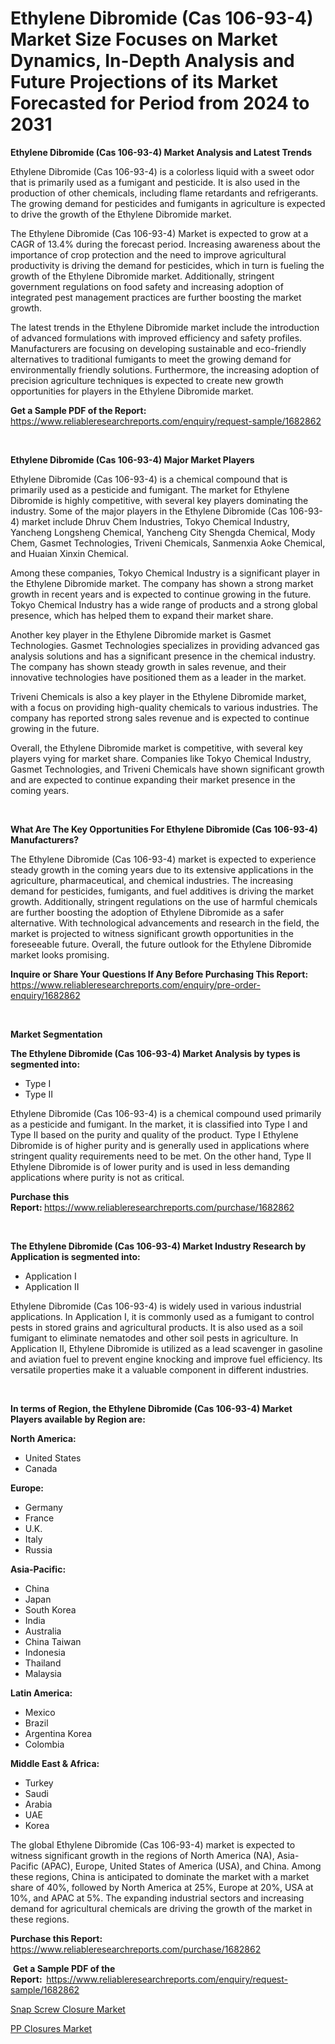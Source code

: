 <p><h1>Ethylene Dibromide (Cas 106-93-4) Market Size Focuses on Market Dynamics, In-Depth Analysis and Future Projections of its Market Forecasted for Period from 2024 to 2031</h1></p><p><strong>Ethylene Dibromide (Cas 106-93-4) Market Analysis and Latest Trends</strong></p>
<p><p>Ethylene Dibromide (Cas 106-93-4) is a colorless liquid with a sweet odor that is primarily used as a fumigant and pesticide. It is also used in the production of other chemicals, including flame retardants and refrigerants. The growing demand for pesticides and fumigants in agriculture is expected to drive the growth of the Ethylene Dibromide market.</p><p>The Ethylene Dibromide (Cas 106-93-4) Market is expected to grow at a CAGR of 13.4% during the forecast period. Increasing awareness about the importance of crop protection and the need to improve agricultural productivity is driving the demand for pesticides, which in turn is fueling the growth of the Ethylene Dibromide market. Additionally, stringent government regulations on food safety and increasing adoption of integrated pest management practices are further boosting the market growth.</p><p>The latest trends in the Ethylene Dibromide market include the introduction of advanced formulations with improved efficiency and safety profiles. Manufacturers are focusing on developing sustainable and eco-friendly alternatives to traditional fumigants to meet the growing demand for environmentally friendly solutions. Furthermore, the increasing adoption of precision agriculture techniques is expected to create new growth opportunities for players in the Ethylene Dibromide market.</p></p>
<p><strong>Get a Sample PDF of the Report:&nbsp;</strong> <a href="https://www.reliableresearchreports.com/enquiry/request-sample/1682862">https://www.reliableresearchreports.com/enquiry/request-sample/1682862</a></p>
<p>&nbsp;</p>
<p><strong>Ethylene Dibromide (Cas 106-93-4) Major Market Players</strong></p>
<p><p>Ethylene Dibromide (Cas 106-93-4) is a chemical compound that is primarily used as a pesticide and fumigant. The market for Ethylene Dibromide is highly competitive, with several key players dominating the industry. Some of the major players in the Ethylene Dibromide (Cas 106-93-4) market include Dhruv Chem Industries, Tokyo Chemical Industry, Yancheng Longsheng Chemical, Yancheng City Shengda Chemical, Mody Chem, Gasmet Technologies, Triveni Chemicals, Sanmenxia Aoke Chemical, and Huaian Xinxin Chemical.</p><p>Among these companies, Tokyo Chemical Industry is a significant player in the Ethylene Dibromide market. The company has shown a strong market growth in recent years and is expected to continue growing in the future. Tokyo Chemical Industry has a wide range of products and a strong global presence, which has helped them to expand their market share.</p><p>Another key player in the Ethylene Dibromide market is Gasmet Technologies. Gasmet Technologies specializes in providing advanced gas analysis solutions and has a significant presence in the chemical industry. The company has shown steady growth in sales revenue, and their innovative technologies have positioned them as a leader in the market.</p><p>Triveni Chemicals is also a key player in the Ethylene Dibromide market, with a focus on providing high-quality chemicals to various industries. The company has reported strong sales revenue and is expected to continue growing in the future.</p><p>Overall, the Ethylene Dibromide market is competitive, with several key players vying for market share. Companies like Tokyo Chemical Industry, Gasmet Technologies, and Triveni Chemicals have shown significant growth and are expected to continue expanding their market presence in the coming years.</p></p>
<p>&nbsp;</p>
<p><strong>What Are The Key Opportunities For Ethylene Dibromide (Cas 106-93-4) Manufacturers?</strong></p>
<p><p>The Ethylene Dibromide (Cas 106-93-4) market is expected to experience steady growth in the coming years due to its extensive applications in the agriculture, pharmaceutical, and chemical industries. The increasing demand for pesticides, fumigants, and fuel additives is driving the market growth. Additionally, stringent regulations on the use of harmful chemicals are further boosting the adoption of Ethylene Dibromide as a safer alternative. With technological advancements and research in the field, the market is projected to witness significant growth opportunities in the foreseeable future. Overall, the future outlook for the Ethylene Dibromide market looks promising.</p></p>
<p><strong>Inquire or Share Your Questions If Any Before Purchasing This Report:</strong> <a href="https://www.reliableresearchreports.com/enquiry/pre-order-enquiry/1682862">https://www.reliableresearchreports.com/enquiry/pre-order-enquiry/1682862</a></p>
<p>&nbsp;</p>
<p><strong>Market Segmentation</strong></p>
<p><strong>The Ethylene Dibromide (Cas 106-93-4) Market Analysis by types is segmented into:</strong></p>
<p><ul><li>Type I</li><li>Type II</li></ul></p>
<p><p>Ethylene Dibromide (Cas 106-93-4) is a chemical compound used primarily as a pesticide and fumigant. In the market, it is classified into Type I and Type II based on the purity and quality of the product. Type I Ethylene Dibromide is of higher purity and is generally used in applications where stringent quality requirements need to be met. On the other hand, Type II Ethylene Dibromide is of lower purity and is used in less demanding applications where purity is not as critical.</p></p>
<p><strong>Purchase this Report:&nbsp;</strong><a href="https://www.reliableresearchreports.com/purchase/1682862">https://www.reliableresearchreports.com/purchase/1682862</a></p>
<p>&nbsp;</p>
<p><strong>The Ethylene Dibromide (Cas 106-93-4) Market Industry Research by Application is segmented into:</strong></p>
<p><ul><li>Application I</li><li>Application II</li></ul></p>
<p><p>Ethylene Dibromide (Cas 106-93-4) is widely used in various industrial applications. In Application I, it is commonly used as a fumigant to control pests in stored grains and agricultural products. It is also used as a soil fumigant to eliminate nematodes and other soil pests in agriculture. In Application II, Ethylene Dibromide is utilized as a lead scavenger in gasoline and aviation fuel to prevent engine knocking and improve fuel efficiency. Its versatile properties make it a valuable component in different industries.</p></p>
<p>&nbsp;</p>
<p><strong>In terms of Region, the Ethylene Dibromide (Cas 106-93-4) Market Players available by Region are:</strong></p>
<p>
    <p> <strong> North America: </strong>
        <ul>
            <li>United States</li>
            <li>Canada</li>
        </ul>
        </p> 
    <p> <strong> Europe: </strong>
        <ul>
            <li>Germany</li>
            <li>France</li>
            <li>U.K.</li>
            <li>Italy</li>
            <li>Russia</li>
        </ul>
        </p> 
    <p> <strong> Asia-Pacific: </strong>
        <ul>
            <li>China</li>
            <li>Japan</li>
            <li>South Korea</li>
            <li>India</li>
            <li>Australia</li>
            <li>China Taiwan</li>
            <li>Indonesia</li>
            <li>Thailand</li>
            <li>Malaysia</li>
        </ul>
        </p> 
    <p> <strong> Latin America: </strong>
        <ul>
            <li>Mexico</li>
            <li>Brazil</li>
            <li>Argentina Korea</li>
            <li>Colombia</li>
        </ul>
        </p> 
    <p> <strong> Middle East & Africa: </strong>
        <ul>
            <li>Turkey</li>
            <li>Saudi</li>
            <li>Arabia</li>
            <li>UAE</li>
            <li>Korea</li>
        </ul>
    </p>
    </p>
<p><p>The global Ethylene Dibromide (Cas 106-93-4) market is expected to witness significant growth in the regions of North America (NA), Asia-Pacific (APAC), Europe, United States of America (USA), and China. Among these regions, China is anticipated to dominate the market with a market share of 40%, followed by North America at 25%, Europe at 20%, USA at 10%, and APAC at 5%. The expanding industrial sectors and increasing demand for agricultural chemicals are driving the growth of the market in these regions.</p></p>
<p><strong>Purchase this Report: </strong><a href="https://www.reliableresearchreports.com/purchase/1682862">https://www.reliableresearchreports.com/purchase/1682862</a></p>
<p>&nbsp;<strong>Get a Sample PDF of the Report:&nbsp;&nbsp;</strong><a href="https://www.reliableresearchreports.com/enquiry/request-sample/1682862">https://www.reliableresearchreports.com/enquiry/request-sample/1682862</a></p>
<p><strong></strong></p>
<p><p><a href="https://github.com/prosalinda88/Market-Research-Report-List-3/blob/main/snap-screw-closure-market.md">Snap Screw Closure Market</a></p><p><a href="https://github.com/NorbertYates/Market-Research-Report-List-3/blob/main/pp-closures-market.md">PP Closures Market</a></p></p>